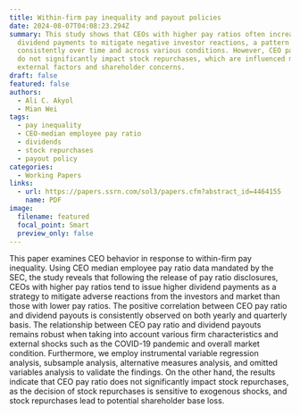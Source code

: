 ```yaml
---
title: Within-firm pay inequality and payout policies
date: 2024-08-07T04:08:23.294Z
summary: This study shows that CEOs with higher pay ratios often increase
  dividend payments to mitigate negative investor reactions, a pattern observed
  consistently over time and across various conditions. However, CEO pay ratios
  do not significantly impact stock repurchases, which are influenced more by
  external factors and shareholder concerns.
draft: false
featured: false
authors:
  - Ali C. Akyol
  - Mian Wei
tags:
  - pay inequality
  - CEO-median employee pay ratio
  - dividends
  - stock repurchases
  - payout policy
categories:
  - Working Papers
links:
  - url: https://papers.ssrn.com/sol3/papers.cfm?abstract_id=4464155
    name: PDF
image:
  filename: featured
  focal_point: Smart
  preview_only: false
---
```

This paper examines CEO behavior in response to within-firm pay inequality. Using CEO median employee pay ratio data mandated by the SEC, the study reveals that following the release of pay ratio disclosures, CEOs with higher pay ratios tend to issue higher dividend payments as a strategy to mitigate adverse reactions from the investors and market than those with lower pay ratios. The positive correlation between CEO pay ratio and dividend payouts is consistently observed on both yearly and quarterly basis. The relationship between CEO pay ratio and dividend payouts remains robust when taking into account various firm characteristics and external shocks such as the COVID-19 pandemic and overall market condition. Furthermore, we employ instrumental variable regression analysis, subsample analysis, alternative measures analysis, and omitted variables analysis to validate the findings. On the other hand, the results indicate that CEO pay ratio does not significantly impact stock repurchases, as the decision of stock repurchases is sensitive to exogenous shocks, and stock repurchases lead to potential shareholder base loss.
